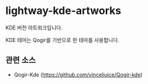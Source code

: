 # lightway-kde-artworks

KDE 버전 아트워크입니다.

KDE 테마는 Qogir를 기반으로 한 테마를 사용합니다.

## 관련 소스

* Qogir-Kde (https://github.com/vinceliuice/Qogir-kde)
